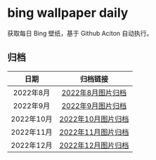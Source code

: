# bing wallpaper daily

获取每日 Bing 壁纸，基于 Github Aciton 自动执行。

## 归档

| 日期 | 归档链接 |
|:---:|:---:|
| 2022年8月 | [2022年8月图片归档](https://github.com/ireflux/bing-wallpaper-daily/tree/master/archive/202208) |
| 2022年9月 | [2022年9月图片归档](https://github.com/ireflux/bing-wallpaper-daily/tree/master/archive/202209) |
| 2022年10月 | [2022年10月图片归档](https://github.com/ireflux/bing-wallpaper-daily/tree/master/archive/202210) |
| 2022年11月 | [2022年11月图片归档](https://github.com/ireflux/bing-wallpaper-daily/tree/master/archive/202211) |
| 2022年12月 | [2022年12月图片归档](https://github.com/ireflux/bing-wallpaper-daily/tree/master/archive/202212) |
